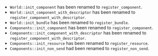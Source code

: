 - `World::init_component` has been renamed to `register_component`.
- `World::init_component_with_descriptor` has been renamed to `register_component_with_descriptor`.
- `World::init_bundle` has been renamed to `register_bundle`.
- `Components::init_component` has been renamed to `register_component`.
- `Components::init_component_with_descriptor` has been renamed to `register_component_with_descriptor`.
- `Components::init_resource` has been renamed to `register_resource`.
- `Components::init_non_send` had been renamed to `register_non_send`.
